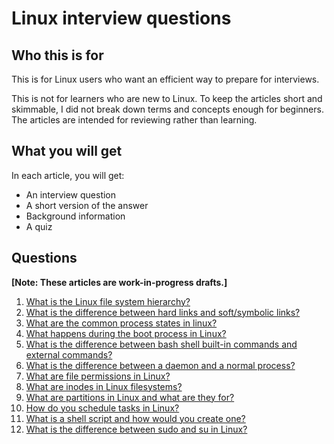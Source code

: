 # Linux interview questions

## Who this is for

This is for Linux users who want an efficient way to prepare for interviews.

This is not for learners who are new to Linux. To keep the articles short and skimmable, I did not break down terms and concepts enough for beginners. The articles are intended for reviewing rather than learning.

## What you will get

In each article, you will get:
- An interview question
- A short version of the answer
- Background information
- A quiz

## Questions

**[Note: These articles are work-in-progress drafts.]**

1. [What is the Linux file system hierarchy?](https://github.com/jablonskidev/linux-interview-questions/blob/main/questions/linux-file-system-hierarchy.md)
2. [What is the difference between hard links and soft/symbolic links?](https://github.com/jablonskidev/linux-interview-questions/blob/main/questions/linux-hard-links-soft-or-symbolic-links.md)
3. [What are the common process states in linux?](https://github.com/jablonskidev/linux-interview-questions/blob/main/questions/linux-process-states.md)
4. [What happens during the boot process in Linux?](https://github.com/jablonskidev/linux-interview-questions/blob/main/questions/linux-boot-process.md)
5. [What is the difference between bash shell built-in commands and external commands?](https://github.com/jablonskidev/linux-interview-questions/blob/main/questions/linux-built-in-vs-external-commands.md)
6. [What is the difference between a daemon and a normal process?](https://github.com/jablonskidev/linux-interview-questions/blob/main/questions/linux-daemon-vs-process.md)
7. [What are file permissions in Linux?](https://github.com/jablonskidev/linux-interview-questions/blob/main/questions/linux-file-permissions.md)
8. [What are inodes in Linux filesystems?](https://github.com/jablonskidev/linux-interview-questions/blob/main/questions/linux-inodes.md)
9. [What are partitions in Linux and what are they for?](https://github.com/jablonskidev/linux-interview-questions/blob/main/questions/linux-partitions.md)
10. [How do you schedule tasks in Linux?](https://github.com/jablonskidev/linux-interview-questions/blob/main/questions/linux-schedule-tasks.md)
11. [What is a shell script and how would you create one?](https://github.com/jablonskidev/linux-interview-questions/blob/main/questions/linux-shell-script.md)
12. [What is the difference between sudo and su in Linux?](https://github.com/jablonskidev/linux-interview-questions/blob/main/questions/linux-sudo-vs-su.md)

